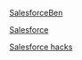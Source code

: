 

[SalesforceBen](https://github.com/sudeepghag/Web/blob/master/salesforceben.md)

[Salesforce](https://github.com/sudeepghag/Web/blob/master/salesforce.md)

[Salesforce hacks](https://github.com/sudeepghag/Web/blob/master/salesforchacks.md)
